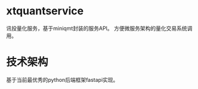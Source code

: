 # xtquantservice
讯投量化服务，基于miniqmt封装的服务API。
方便微服务架构的量化交易系统调用。 

# 技术架构
基于当前最优秀的python后端框架fastapi实现。 

